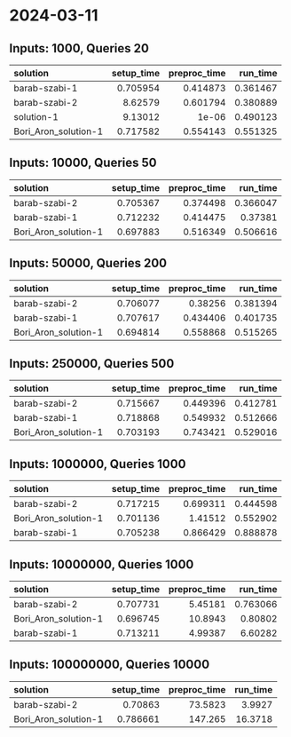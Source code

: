 # 2024-03-11

## Inputs: 1000, Queries 20

| solution             |   setup_time |   preproc_time |   run_time |
|:---------------------|-------------:|---------------:|-----------:|
| barab-szabi-1        |     0.705954 |       0.414873 |   0.361467 |
| barab-szabi-2        |     8.62579  |       0.601794 |   0.380889 |
| solution-1           |     9.13012  |       1e-06    |   0.490123 |
| Bori_Aron_solution-1 |     0.717582 |       0.554143 |   0.551325 |

## Inputs: 10000, Queries 50

| solution             |   setup_time |   preproc_time |   run_time |
|:---------------------|-------------:|---------------:|-----------:|
| barab-szabi-2        |     0.705367 |       0.374498 |   0.366047 |
| barab-szabi-1        |     0.712232 |       0.414475 |   0.37381  |
| Bori_Aron_solution-1 |     0.697883 |       0.516349 |   0.506616 |

## Inputs: 50000, Queries 200

| solution             |   setup_time |   preproc_time |   run_time |
|:---------------------|-------------:|---------------:|-----------:|
| barab-szabi-2        |     0.706077 |       0.38256  |   0.381394 |
| barab-szabi-1        |     0.707617 |       0.434406 |   0.401735 |
| Bori_Aron_solution-1 |     0.694814 |       0.558868 |   0.515265 |

## Inputs: 250000, Queries 500

| solution             |   setup_time |   preproc_time |   run_time |
|:---------------------|-------------:|---------------:|-----------:|
| barab-szabi-2        |     0.715667 |       0.449396 |   0.412781 |
| barab-szabi-1        |     0.718868 |       0.549932 |   0.512666 |
| Bori_Aron_solution-1 |     0.703193 |       0.743421 |   0.529016 |

## Inputs: 1000000, Queries 1000

| solution             |   setup_time |   preproc_time |   run_time |
|:---------------------|-------------:|---------------:|-----------:|
| barab-szabi-2        |     0.717215 |       0.699311 |   0.444598 |
| Bori_Aron_solution-1 |     0.701136 |       1.41512  |   0.552902 |
| barab-szabi-1        |     0.705238 |       0.866429 |   0.888878 |

## Inputs: 10000000, Queries 1000

| solution             |   setup_time |   preproc_time |   run_time |
|:---------------------|-------------:|---------------:|-----------:|
| barab-szabi-2        |     0.707731 |        5.45181 |   0.763066 |
| Bori_Aron_solution-1 |     0.696745 |       10.8943  |   0.80802  |
| barab-szabi-1        |     0.713211 |        4.99387 |   6.60282  |

## Inputs: 100000000, Queries 10000

| solution             |   setup_time |   preproc_time |   run_time |
|:---------------------|-------------:|---------------:|-----------:|
| barab-szabi-2        |     0.70863  |        73.5823 |     3.9927 |
| Bori_Aron_solution-1 |     0.786661 |       147.265  |    16.3718 |